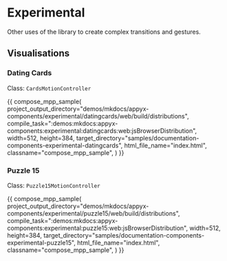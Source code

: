 # Experimental 

Other uses of the library to create complex transitions and gestures.


## Visualisations

### Dating Cards

Class: `CardsMotionController`

{{
compose_mpp_sample(
project_output_directory="demos/mkdocs/appyx-components/experimental/datingcards/web/build/distributions",
compile_task=":demos:mkdocs:appyx-components:experimental:datingcards:web:jsBrowserDistribution",
width=512,
height=384,
target_directory="samples/documentation-components-experimental-datingcards",
html_file_name="index.html",
classname="compose_mpp_sample",
)
}}

### Puzzle 15

Class: `Puzzle15MotionController`

{{
compose_mpp_sample(
project_output_directory="demos/mkdocs/appyx-components/experimental/puzzle15/web/build/distributions",
compile_task=":demos:mkdocs:appyx-components:experimental:puzzle15:web:jsBrowserDistribution",
width=512,
height=384,
target_directory="samples/documentation-components-experimental-puzzle15",
html_file_name="index.html",
classname="compose_mpp_sample",
)
}}